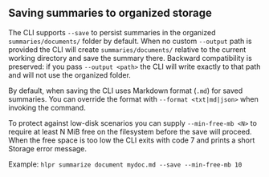 ## Saving summaries to organized storage

The CLI supports `--save` to persist summaries in the organized `summaries/documents/` folder by default. When no custom `--output` path is provided the CLI will create `summaries/documents/` relative to the current working directory and save the summary there. Backward compatibility is preserved: if you pass `--output <path>` the CLI will write exactly to that path and will not use the organized folder.

By default, when saving the CLI uses Markdown format (`.md`) for saved summaries. You can override the format with `--format <txt|md|json>` when invoking the command.

To protect against low-disk scenarios you can supply `--min-free-mb <N>` to require at least N MiB free on the filesystem before the save will proceed. When the free space is too low the CLI exits with code 7 and prints a short Storage error message.

Example: `hlpr summarize document mydoc.md --save --min-free-mb 10`

